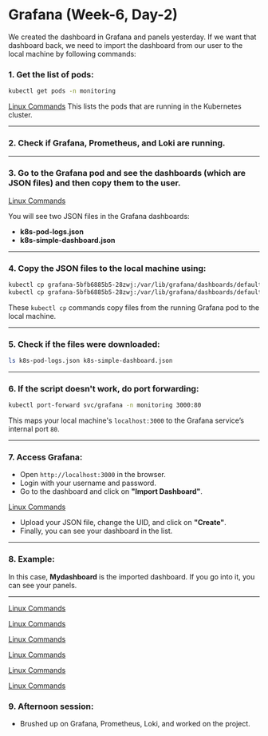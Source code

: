 
# Grafana (Week-6, Day-2)

We created the dashboard in Grafana and panels yesterday. If we want that dashboard back, we need to import the dashboard from our user to the local machine by following commands:

### 1. Get the list of pods:
```bash
kubectl get pods -n monitoring
```
[Linux Commands](../Images/Screenshot%202025-03-18%20130241.png)
This lists the pods that are running in the Kubernetes cluster.

---

### 2. Check if Grafana, Prometheus, and Loki are running.

---

### 3. Go to the Grafana pod and see the dashboards (which are JSON files) and then copy them to the user.

[Linux Commands](../Images/Screenshot%202025-03-18%20130647.png)

You will see two JSON files in the Grafana dashboards:

- **k8s-pod-logs.json**  
- **k8s-simple-dashboard.json**  

---

### 4. Copy the JSON files to the local machine using:
```bash
kubectl cp grafana-5bfb6885b5-28zwj:/var/lib/grafana/dashboards/default/k8s-pod-logs.json ./k8s-pod-logs.json -n monitoring
kubectl cp grafana-5bfb6885b5-28zwj:/var/lib/grafana/dashboards/default/k8s-simple-dashboard.json ./k8s-simple-dashboard.json -n monitoring
```
These `kubectl cp` commands copy files from the running Grafana pod to the local machine.

---

### 5. Check if the files were downloaded:
```bash
ls k8s-pod-logs.json k8s-simple-dashboard.json
```

---

### 6. If the script doesn't work, do port forwarding:
```bash
kubectl port-forward svc/grafana -n monitoring 3000:80
```
This maps your local machine's `localhost:3000` to the Grafana service’s internal port `80`.

---


### 7. Access Grafana:
- Open `http://localhost:3000` in the browser.
- Login with your username and password.
- Go to the dashboard and click on **"Import Dashboard"**.

[Linux Commands](../Images/Screenshot%202025-03-18%20153153.png)

- Upload your JSON file, change the UID, and click on **"Create"**.
- Finally, you can see your dashboard in the list.

---


### 8. Example:
In this case, **Mydashboard** is the imported dashboard. If you go into it, you can see your panels.

---
[Linux Commands](../Images/Screenshot%20(110).png)

[Linux Commands](../Images/Screenshot%20(111).png)

[Linux Commands](../Images/Screenshot%20(112).png)

[Linux Commands](../Images/Screenshot%20(113).png)

[Linux Commands](../Images/Screenshot%20(114).png)

[Linux Commands](../Images/Screenshot%20(115).png)

### 9. Afternoon session:
- Brushed up on Grafana, Prometheus, Loki, and worked on the project.
